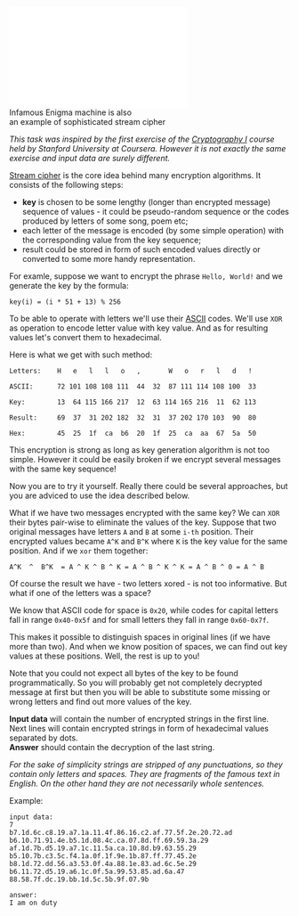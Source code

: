 <div class="centered">
<iframe width="320" height="180" src="//www.youtube.com/embed/elYw4Ve4F-I" frameborder="0" allowfullscreen></iframe>
<div class="hint">Infamous <span class="strong">Enigma</span> machine is also<br/>an example of sophisticated stream cipher</div>
</div>

*This task was inspired by the first exercise of the [Cryptography I](https://www.coursera.org/course/crypto) course
held by Stanford University at Coursera. However it is not exactly the same exercise and input data are surely different.*

[Stream cipher](http://en.wikipedia.org/wiki/Stream_cipher) is the core idea behind many encryption algorithms.
It consists of the following steps:

- **key** is chosen to be some lengthy (longer than encrypted message) sequence of values - it could be pseudo-random
    sequence or the codes produced by letters of some song, poem etc;
- each letter of the message is encoded (by some simple operation) with the corresponding value from the key sequence;
- result could be stored in form of such encoded values directly or converted to some more handy representation.

For examle, suppose we want to encrypt the phrase `Hello, World!` and we generate the key by the formula:

    key(i) = (i * 51 + 13) % 256

To be able to operate with letters we'll use their [ASCII](http://en.wikipedia.org/wiki/ASCII) codes. We'll use `XOR`
as operation to encode letter value with key value. And as for resulting values let's convert them to hexadecimal.

Here is what we get with such method:

	Letters:	H   e   l   l   o   ,       W   o   r   l   d   !
	
	ASCII:		72 101 108 108 111  44  32  87 111 114 108 100  33
	
	Key:		13  64 115 166 217  12  63 114 165 216  11  62 113
	
	Result:		69  37  31 202 182  32  31  37 202 170 103  90  80
	
	Hex:		45  25  1f  ca  b6  20  1f  25  ca  aa  67  5a  50

This encryption is strong as long as key generation algorithm is not too simple. However it could be easily broken if
we encrypt several messages with the same key sequence!

Now you are to try it yourself. Really there could be several approaches, but you are adviced to use the idea described
below.

What if we have two messages encrypted with the same key? We can `XOR` their bytes pair-wise to eliminate the values
of the key. Suppose that two original messages have letters `A` and `B` at some `i-th` position. Their encrypted
values became `A^K` and `B^K` where `K` is the key value for the same position. And if we `xor` them together:

    A^K  ^  B^K  = A ^ K ^ B ^ K = A ^ B ^ K ^ K = A ^ B ^ 0 = A ^ B

Of course the result we have - two letters xored - is not too informative. But what if one of the letters was a space?

We know that ASCII code for space is `0x20`, while codes for capital letters fall in range `0x40-0x5f` and for small
letters they fall in range `0x60-0x7f`.

This makes it possible to distinguish spaces in original lines (if we have more than two). And when we know position
of spaces, we can find out key values at these positions. Well, the rest is up to you!

<div class="attention">Note that you could not expect all bytes of the key to be found programmatically. So you will
probably get not completely decrypted message at first but then you will be able to substitute some missing or wrong
letters and find out more values of the key.</div>

**Input data** will contain the number of encrypted strings in the first line.  
Next lines will contain encrypted strings in form of hexadecimal values separated by dots.  
**Answer** should contain the decryption of the last string.

*For the sake of simplicity strings are stripped of any punctuations, so they contain only letters and spaces.
They are fragments of the famous text in English. On the other hand they are not necessarily whole sentences.*

Example:

    input data:
	7
	b7.1d.6c.c8.19.a7.1a.11.4f.86.16.c2.af.77.5f.2e.20.72.ad
	b6.10.71.91.4e.b5.1d.08.4c.ca.07.8d.ff.69.59.3a.29
	af.1d.7b.d5.19.a7.1c.11.5a.ca.10.8d.b9.63.55.29
	b5.10.7b.c3.5c.f4.1a.0f.1f.9e.1b.87.ff.77.45.2e
	b8.1d.72.dd.56.a3.53.0f.4a.88.1e.83.ad.6c.5e.29
	b6.11.72.d5.19.a6.1c.0f.5a.99.53.85.ad.6a.47
	88.58.7f.dc.19.bb.1d.5c.5b.9f.07.9b
	
	answer:
	I am on duty
